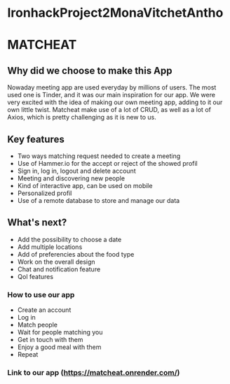 # IronhackProject2MonaVitchetAntho
# MATCHEAT 

## Why did we choose to make this App

Nowaday meeting app are used everyday by millions of users. The most used one is Tinder, and it was our main inspiration for our app.
We were very excited with the idea of making our own meeting app, adding to it our own little twist.
Matcheat make use of a lot of CRUD, as well as a lot of Axios, which is pretty challenging as it is new to us.

## Key features 

- Two ways matching request needed to create a meeting
- Use of Hammer.io for the accept or reject of the showed profil
- Sign in, log in, logout and delete account
- Meeting and discovering new people
- Kind of interactive app, can be used on mobile
- Personalized profil
- Use of a remote database to store and manage our data

## What's next?

- Add the possibility to choose a date
- Add multiple locations
- Add of preferencies about the food type
- Work on the overall design
- Chat and notification feature
- Qol features

### How to use our app

- Create an account
- Log in
- Match people
- Wait for people matching you
- Get in touch with them
- Enjoy a good meal with them
- Repeat

### Link to our app (https://matcheat.onrender.com/)
